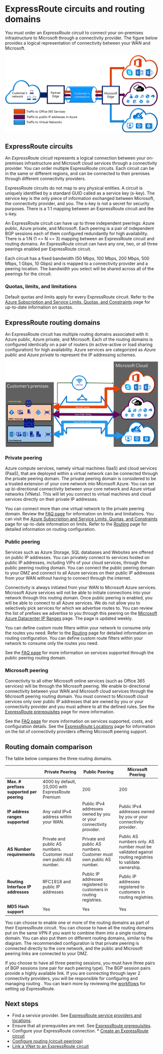 <properties 
   pageTitle="ExpressRoute circuits and routing domains | Microsoft Azure"
   description="This page provides an overview of ExpressRoute circuits and the routing domains."
   documentationCenter="na"
   services="expressroute"
   authors="cherylmc"
   manager="carolz"
   editor=""/>

<tags 
   ms.service="expressroute"
   ms.devlang="na"
   ms.topic="article" 
   ms.tgt_pltfrm="na"
   ms.workload="infrastructure-services" 
   ms.date="01/16/2016"
   ms.author="cherylmc"/>

# ExpressRoute circuits and routing domains
 You must order an *ExpressRoute circuit* to connect your on-premises infrastructure to Microsoft through a connectivity provider. The figure below provides a logical representation of connectivity between your WAN and Microsoft.  

![](./media/expressroute-circuit-peerings/expressroute-basic.png)

## ExpressRoute circuits
An *ExpressRoute circuit* represents a logical connection between your on-premises infrastructure and Microsoft cloud services through a connectivity provider. You can order multiple ExpressRoute circuits. Each circuit can be in the same or different regions, and can be connected to their premises through different connectivity providers. 

ExpressRoute circuits do not map to any physical entities. A circuit is uniquely identified by a standard GUID called as a service key (s-key). The service key is the only piece of information exchanged between Microsoft, the connectivity provider, and you. The s-key is not a secret for security purposes. There is a 1:1 mapping between an ExpressRoute circuit and the s-key.

An ExpressRoute circuit can have up to three independent peerings: Azure public, Azure private, and Microsoft. Each peering is a pair of independent BGP sessions each of them configured redundantly for high availability. There is a 1:N (1 <= N <= 3) mapping between an ExpressRoute circuit and routing domains. An ExpressRoute circuit can have any one, two, or all three peerings enabled per ExpressRoute circuit.

Each circuit has a fixed bandwidth (50 Mbps, 100 Mbps, 200 Mbps, 500 Mbps, 1 Gbps, 10 Gbps) and is mapped to a connectivity provider and a peering location. The bandwidth you select will be shared across all of the peerings for the circuit. 

### Quotas, limits, and limitations
Default quotas and limits apply for every ExpressRoute circuit. Refer to the [Azure Subscription and Service Limits, Quotas, and Constraints](../azure-subscription-service-limits.md) page for up-to-date information on quotas.

## ExpressRoute routing domains
An ExpressRoute circuit has multiple routing domains associated with it: Azure public, Azure private, and Microsoft. Each of the routing domains is configured identically on a pair of routers (in active-active or load sharing configuration) for high availability. Azure services are categorized as *Azure public* and *Azure private* to represent the IP addressing schemes.

![](./media/expressroute-circuit-peerings/expressroute-peerings.png)

### Private peering
Azure compute services, namely virtual machines (IaaS) and cloud services (PaaS), that are deployed within a virtual network can be connected through the private peering domain. The private peering domain is considered to be a trusted extension of your core network into Microsoft Azure. You can set up bi-directional connectivity between your core network and Azure virtual networks (VNets). This will let you connect to virtual machines and cloud services directly on their private IP addresses.  

You can connect more than one virtual network to the private peering domain. Review the [FAQ page](expressroute-faqs.md) for information on limits and limitations. You can visit the [Azure Subscription and Service Limits, Quotas, and Constraints](../azure-subscription-service-limits.md) page for up-to-date information on limits.  Refer to the [Routing](expressroute-routing.md) page for detailed information on routing configuration.

### Public peering
Services such as Azure Storage, SQL databases and Websites are offered on public IP addresses. You can privately connect to services hosted on public IP addresses, including VIPs of your cloud services, through the public peering routing domain. You can connect the public peering domain to your DMZ and connect to all Azure services on their public IP addresses from your WAN without having to connect through the internet. 

Connectivity is always initiated from your WAN to Microsoft Azure services. Microsoft Azure services will not be able to initiate connections into your network through this routing domain. Once public peering is enabled, you will be able to connect to all Azure services. We do not allow you to selectively pick services for which we advertise routes to. You can review the list of prefixes we advertise to you through this peering on the [Microsoft Azure Datacenter IP Ranges](http://www.microsoft.com/download/details.aspx?id=41653) page. The page is updated weekly.

You can define custom route filters within your network to consume only the routes you need. Refer to the  [Routing](expressroute-routing.md) page for detailed information on routing configuration. You can define custom route filters within your network to consume only the routes you need. 

See the [FAQ page](expressroute-faqs.md) for more information on services supported through the public peering routing domain. 

### Microsoft peering
Connectivity to all other Microsoft online services (such as Office 365 services) will be through the Microsoft peering. We enable bi-directional connectivity between your WAN and Microsoft cloud services through the Microsoft peering routing domain. You must connect to Microsoft cloud services only over public IP addresses that are owned by you or your connectivity provider and you must adhere to all the defined rules. See the [ExpressRoute prerequisites](expressroute-prerequisites.md) page for more information.

See the [FAQ page](expressroute-faqs.md) for more information on services supported, costs, and configuration details. See the [ExpressRoute Locations](expressroute-locations.md) page for information on the list of connectivity providers offering Microsoft peering support.

## Routing domain comparison
The table below compares the three routing domains.

|  | **Private Peering** | **Public Peering** | **Microsoft Peering** |
| --- | --- | --- | --- |
| **Max. # prefixes supported per peering** |4000 by default, 10,000 with ExpressRoute Premium |200 |200 |
| **IP address ranges supported** |Any valid IPv4 address within your WAN. |Public IPv4 addresses owned by you or your connectivity provider. |Public IPv4 addresses owned by you or your connectivity provider. |
| **AS Number requirements** |Private and public AS numbers. Customer must own public AS number. |Private and public AS numbers. Customer must own public AS number. |Public AS numbers only. AS number must be validated against routing registries to validate ownership. |
| **Routing Interface IP addresses** |RFC1918 and public IP addresses |Public IP addresses registered to customers in routing registries. |Public IP addresses registered to customers in routing registries. |
| **MD5 Hash support** |Yes |Yes |Yes |

You can choose to enable one or more of the routing domains as part of their ExpressRoute circuit. You can choose to have all the routing domains put on the same VPN if you want to combine them into a single routing domain. You can also put them on different routing domains, similar to the diagram. The recommended configuration is that private peering is connected directly to the core network, and the public and Microsoft peering links are connected to your DMZ.

If you choose to have all three peering sessions, you must have three pairs of BGP sessions (one pair for each peering type). The BGP session pairs provide a highly available link. If you are connecting through layer 2 connectivity providers, you will be responsible for configuring and managing routing . You can learn more by reviewing the [workflows](expressroute-workflows.md) for setting up ExpressRoute.

## Next steps
* Find a service provider. See [ExpressRoute service providers and locations](expressroute-locations.md).
* Ensure that all prerequisites are met. See [ExpressRoute prerequisites](expressroute-prerequisites.md).
* Configure your ExpressRoute connection.  * [Create an ExpressRoute circuit](expressroute-howto-circuit-classic.md)
* [Configure routing (circuit peerings)](expressroute-howto-routing-classic.md)
* [Link a VNet to an ExpressRoute circuit](expressroute-howto-linkvnet-classic.md)



